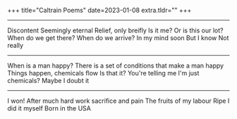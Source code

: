 
+++
title="Caltrain Poems"
date=2023-01-08
extra.tldr=""
+++

---
Discontent
Seemingly eternal
Relief, only breifly
Is it me? Or is this our lot?
When do we get there?
When do we arrive?
In my mind soon
But I know
Not really

---

When is a man happy?
There is a set of conditions
that make a man happy
Things happen, chemicals flow
Is that it?
You're telling me I'm just chemicals?
Maybe
I doubt it

--- 

I won!
After much hard work
sacrifice
and pain
The fruits of my labour
Ripe
I did it myself
Born in the USA
